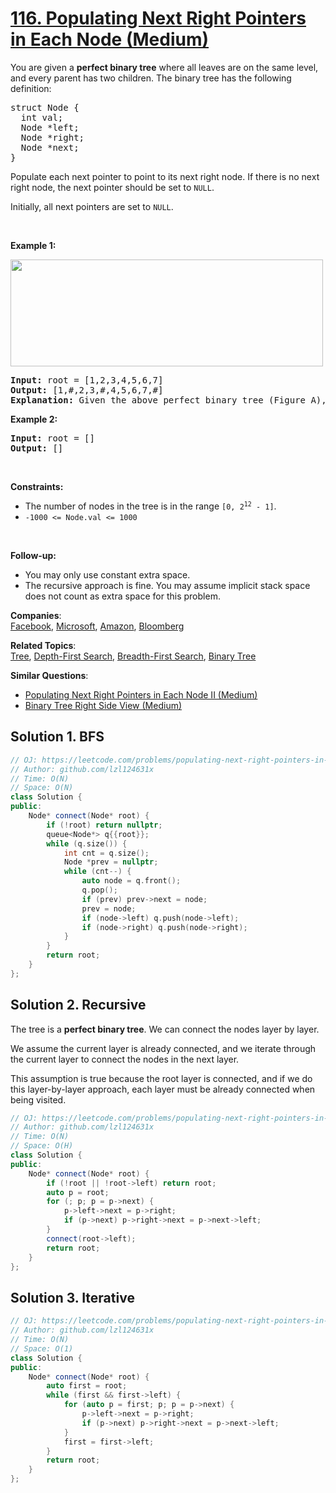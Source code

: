 # [116. Populating Next Right Pointers in Each Node (Medium)](https://leetcode.com/problems/populating-next-right-pointers-in-each-node/)

<p>You are given a <strong>perfect binary tree</strong> where all leaves are on the same level, and every parent has two children. The binary tree has the following definition:</p>

<pre>struct Node {
  int val;
  Node *left;
  Node *right;
  Node *next;
}
</pre>

<p>Populate each next pointer to point to its next right node. If there is no next right node, the next pointer should be set to <code>NULL</code>.</p>

<p>Initially, all next pointers are set to <code>NULL</code>.</p>

<p>&nbsp;</p>
<p><strong>Example 1:</strong></p>
<img alt="" src="https://assets.leetcode.com/uploads/2019/02/14/116_sample.png" style="width: 500px; height: 171px;">
<pre><strong>Input:</strong> root = [1,2,3,4,5,6,7]
<strong>Output:</strong> [1,#,2,3,#,4,5,6,7,#]
<strong>Explanation: </strong>Given the above perfect binary tree (Figure A), your function should populate each next pointer to point to its next right node, just like in Figure B. The serialized output is in level order as connected by the next pointers, with '#' signifying the end of each level.
</pre>

<p><strong>Example 2:</strong></p>

<pre><strong>Input:</strong> root = []
<strong>Output:</strong> []
</pre>

<p>&nbsp;</p>
<p><strong>Constraints:</strong></p>

<ul>
	<li>The number of nodes in the tree is in the range <code>[0, 2<sup>12</sup> - 1]</code>.</li>
	<li><code>-1000 &lt;= Node.val &lt;= 1000</code></li>
</ul>

<p>&nbsp;</p>
<p><strong>Follow-up:</strong></p>

<ul>
	<li>You may only use constant extra space.</li>
	<li>The recursive approach is fine. You may assume implicit stack space does not count as extra space for this problem.</li>
</ul>


**Companies**:  
[Facebook](https://leetcode.com/company/facebook), [Microsoft](https://leetcode.com/company/microsoft), [Amazon](https://leetcode.com/company/amazon), [Bloomberg](https://leetcode.com/company/bloomberg)

**Related Topics**:  
[Tree](https://leetcode.com/tag/tree/), [Depth-First Search](https://leetcode.com/tag/depth-first-search/), [Breadth-First Search](https://leetcode.com/tag/breadth-first-search/), [Binary Tree](https://leetcode.com/tag/binary-tree/)

**Similar Questions**:
* [Populating Next Right Pointers in Each Node II (Medium)](https://leetcode.com/problems/populating-next-right-pointers-in-each-node-ii/)
* [Binary Tree Right Side View (Medium)](https://leetcode.com/problems/binary-tree-right-side-view/)

## Solution 1. BFS

```cpp
// OJ: https://leetcode.com/problems/populating-next-right-pointers-in-each-node/
// Author: github.com/lzl124631x
// Time: O(N)
// Space: O(N)
class Solution {
public:
    Node* connect(Node* root) {
        if (!root) return nullptr;
        queue<Node*> q{{root}};
        while (q.size()) {
            int cnt = q.size();
            Node *prev = nullptr;
            while (cnt--) {
                auto node = q.front();
                q.pop();
                if (prev) prev->next = node;
                prev = node;
                if (node->left) q.push(node->left);
                if (node->right) q.push(node->right);
            }
        }
        return root;
    }
};
```

## Solution 2. Recursive

The tree is a **perfect binary tree**. We can connect the nodes layer by layer.

We assume the current layer is already connected, and we iterate through the current layer to connect the nodes in the next layer.

This assumption is true because the root layer is connected, and if we do this layer-by-layer approach, each layer must be already connected when being visited.

```cpp
// OJ: https://leetcode.com/problems/populating-next-right-pointers-in-each-node/
// Author: github.com/lzl124631x
// Time: O(N)
// Space: O(H)
class Solution {
public:
    Node* connect(Node* root) {
        if (!root || !root->left) return root;
        auto p = root;
        for (; p; p = p->next) {
            p->left->next = p->right;
            if (p->next) p->right->next = p->next->left;
        }
        connect(root->left);
        return root;
    }
};
```

## Solution 3. Iterative

```cpp
// OJ: https://leetcode.com/problems/populating-next-right-pointers-in-each-node/
// Author: github.com/lzl124631x
// Time: O(N)
// Space: O(1)
class Solution {
public:
    Node* connect(Node* root) {
        auto first = root;
        while (first && first->left) {
            for (auto p = first; p; p = p->next) {
                p->left->next = p->right;
                if (p->next) p->right->next = p->next->left;
            }
            first = first->left;
        }
        return root;
    }
};
```